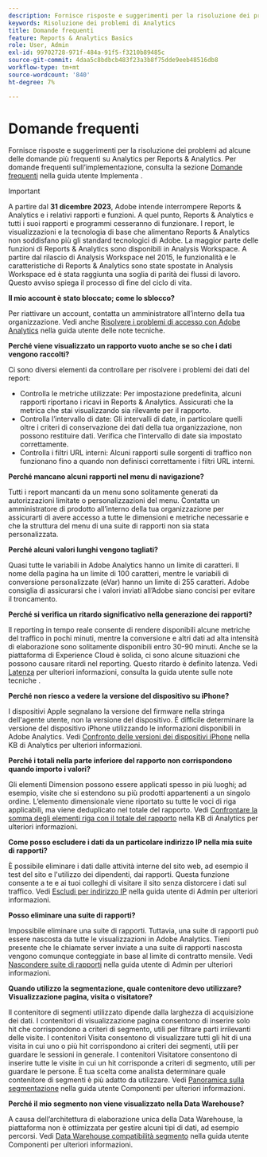 ```yaml
---
description: Fornisce risposte e suggerimenti per la risoluzione dei problemi ad alcune delle domande più frequenti su Analytics.
keywords: Risoluzione dei problemi di Analytics
title: Domande frequenti
feature: Reports & Analytics Basics
role: User, Admin
exl-id: 99702728-971f-484a-91f5-f3210b89485c
source-git-commit: 4daa5c8bdbcb483f23a3b8f75dde9eeb48516db8
workflow-type: tm+mt
source-wordcount: '840'
ht-degree: 7%

---
```


# Domande frequenti

Fornisce risposte e suggerimenti per la risoluzione dei problemi ad alcune delle domande più frequenti su Analytics per Reports &amp; Analytics. Per domande frequenti sull’implementazione, consulta la sezione [Domande frequenti](/help/implement/faq.md) nella guida utente Implementa .

>[!IMPORTANT]
>A partire dal **31 dicembre 2023**, Adobe intende interrompere Reports &amp; Analytics e i relativi rapporti e funzioni. A quel punto, Reports &amp; Analytics e tutti i suoi rapporti e programmi cesseranno di funzionare. I report, le visualizzazioni e la tecnologia di base che alimentano Reports &amp; Analytics non soddisfano più gli standard tecnologici di Adobe. La maggior parte delle funzioni di Reports &amp; Analytics sono disponibili in Analysis Workspace. A partire dal rilascio di Analysis Workspace nel 2015, le funzionalità e le caratteristiche di Reports &amp; Analytics sono state spostate in Analysis Workspace ed è stata raggiunta una soglia di parità dei flussi di lavoro. Questo avviso spiega il processo di fine del ciclo di vita.

**Il mio account è stato bloccato; come lo sblocco?**

Per riattivare un account, contatta un amministratore all’interno della tua organizzazione. Vedi anche [Risolvere i problemi di accesso con Adobe Analytics](/help/technotes/troubleshoot-login.md) nella guida utente delle note tecniche.

**Perché viene visualizzato un rapporto vuoto anche se so che i dati vengono raccolti?**

Ci sono diversi elementi da controllare per risolvere i problemi dei dati del report:

* Controlla le metriche utilizzate: Per impostazione predefinita, alcuni rapporti riportano i ricavi in Reports &amp; Analytics. Assicurati che la metrica che stai visualizzando sia rilevante per il rapporto.
* Controlla l’intervallo di date: Gli intervalli di date, in particolare quelli oltre i criteri di conservazione dei dati della tua organizzazione, non possono restituire dati. Verifica che l’intervallo di date sia impostato correttamente.
* Controlla i filtri URL interni: Alcuni rapporti sulle sorgenti di traffico non funzionano fino a quando non definisci correttamente i filtri URL interni.

**Perché mancano alcuni rapporti nel menu di navigazione?**

Tutti i report mancanti da un menu sono solitamente generati da autorizzazioni limitate o personalizzazioni del menu. Contatta un amministratore di prodotto all’interno della tua organizzazione per assicurarti di avere accesso a tutte le dimensioni e metriche necessarie e che la struttura del menu di una suite di rapporti non sia stata personalizzata.

**Perché alcuni valori lunghi vengono tagliati?**

Quasi tutte le variabili in Adobe Analytics hanno un limite di caratteri. Il nome della pagina ha un limite di 100 caratteri, mentre le variabili di conversione personalizzate (eVar) hanno un limite di 255 caratteri. Adobe consiglia di assicurarsi che i valori inviati all’Adobe siano concisi per evitare il troncamento.

**Perché si verifica un ritardo significativo nella generazione dei rapporti?**

Il reporting in tempo reale consente di rendere disponibili alcune metriche del traffico in pochi minuti, mentre la conversione e altri dati ad alta intensità di elaborazione sono solitamente disponibili entro 30-90 minuti. Anche se la piattaforma di Experience Cloud è solida, ci sono alcune situazioni che possono causare ritardi nel reporting. Questo ritardo è definito latenza. Vedi [Latenza](/help/technotes/latency.md) per ulteriori informazioni, consulta la guida utente sulle note tecniche .

**Perché non riesco a vedere la versione del dispositivo su iPhone?**

I dispositivi Apple segnalano la versione del firmware nella stringa dell&#39;agente utente, non la versione del dispositivo. È difficile determinare la versione del dispositivo iPhone utilizzando le informazioni disponibili in Adobe Analytics. Vedi [Confronto delle versioni dei dispositivi iPhone](https://helpx.adobe.com/analytics/kb/comparing-iphone-device-versions.html) nella KB di Analytics per ulteriori informazioni.

**Perché i totali nella parte inferiore del rapporto non corrispondono quando importo i valori?**

Gli elementi Dimension possono essere applicati spesso in più luoghi; ad esempio, visite che si estendono su più prodotti appartenenti a un singolo ordine. L’elemento dimensionale viene riportato su tutte le voci di riga applicabili, ma viene deduplicato nel totale del rapporto. Vedi [Confrontare la somma degli elementi riga con il totale del rapporto](https://helpx.adobe.com/analytics/kb/sum-line-items-different-from-total.html) nella KB di Analytics per ulteriori informazioni.

**Come posso escludere i dati da un particolare indirizzo IP nella mia suite di rapporti?**

È possibile eliminare i dati dalle attività interne del sito web, ad esempio il test del sito e l&#39;utilizzo dei dipendenti, dai rapporti. Questa funzione consente a te e ai tuoi colleghi di visitare il sito senza distorcere i dati sul traffico. Vedi [Escludi per indirizzo IP](/help/admin/admin/exclude-ip.md) nella guida utente di Admin per ulteriori informazioni.

**Posso eliminare una suite di rapporti?**

Impossibile eliminare una suite di rapporti. Tuttavia, una suite di rapporti può essere nascosta da tutte le visualizzazioni in Adobe Analytics. Tieni presente che le chiamate server inviate a una suite di rapporti nascosta vengono comunque conteggiate in base al limite di contratto mensile. Vedi [Nascondere suite di rapporti](/help/admin/company/c-hide-report-suites.md) nella guida utente di Admin per ulteriori informazioni.

**Quando utilizzo la segmentazione, quale contenitore devo utilizzare? Visualizzazione pagina, visita o visitatore?**

Il contenitore di segmenti utilizzato dipende dalla larghezza di acquisizione dei dati. I contenitori di visualizzazione pagina consentono di inserire solo hit che corrispondono a criteri di segmento, utili per filtrare parti irrilevanti delle visite. I contenitori Visita consentono di visualizzare tutti gli hit di una visita in cui uno o più hit corrispondono ai criteri dei segmenti, utili per guardare le sessioni in generale. I contenitori Visitatore consentono di inserire tutte le visite in cui un hit corrisponde a criteri di segmento, utili per guardare le persone. È tua scelta come analista determinare quale contenitore di segmenti è più adatto da utilizzare. Vedi [Panoramica sulla segmentazione](/help/components/segmentation/seg-overview.md) nella guida utente Componenti per ulteriori informazioni.

**Perché il mio segmento non viene visualizzato nella Data Warehouse?**

A causa dell’architettura di elaborazione unica della Data Warehouse, la piattaforma non è ottimizzata per gestire alcuni tipi di dati, ad esempio percorsi. Vedi [Data Warehouse compatibilità segmento](/help/components/segmentation/seg-reference/seg-compatibility.md) nella guida utente Componenti per ulteriori informazioni.
